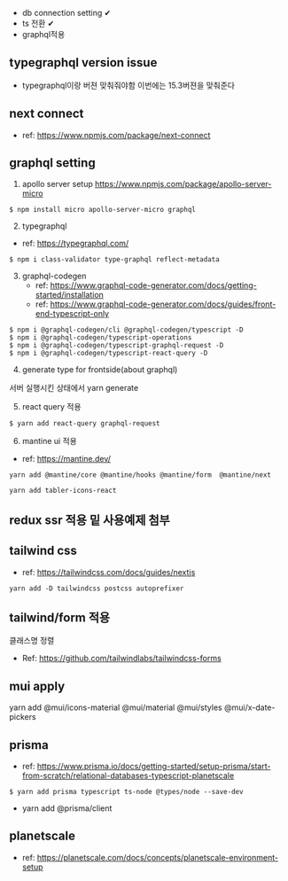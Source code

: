 - db connection setting ✔
- ts 전환 ✔
- graphql적용

## typegraphql version issue

- typegraphql이랑 버젼 맞춰줘야함 이번에는 15.3버젼을 맞춰준다

## next connect

- ref: https://www.npmjs.com/package/next-connect

## graphql setting

1. apollo server setup
   https://www.npmjs.com/package/apollo-server-micro

```
$ npm install micro apollo-server-micro graphql
```

2. typegraphql

- ref: https://typegraphql.com/

```
$ npm i class-validator type-graphql reflect-metadata
```

3. graphql-codegen
   - ref: https://www.graphql-code-generator.com/docs/getting-started/installation
   - ref: https://www.graphql-code-generator.com/docs/guides/front-end-typescript-only

```
$ npm i @graphql-codegen/cli @graphql-codegen/typescript -D
$ npm i @graphql-codegen/typescript-operations
$ npm i @graphql-codegen/typescript-graphql-request -D
$ npm i @graphql-codegen/typescript-react-query -D
```

4. generate type for frontside(about graphql)

서버 실행시킨 상태에서
yarn generate

5. react query 적용

```
$ yarn add react-query graphql-request
```

6. mantine ui 적용

- ref: https://mantine.dev/

```
yarn add @mantine/core @mantine/hooks @mantine/form  @mantine/next

yarn add tabler-icons-react
```

## redux ssr 적용 밑 사용예제 첨부

## tailwind css

- ref: https://tailwindcss.com/docs/guides/nextjs

```
yarn add -D tailwindcss postcss autoprefixer

```

## tailwind/form 적용

클래스명 정렬

- Ref: https://github.com/tailwindlabs/tailwindcss-forms

## mui apply

yarn add @mui/icons-material @mui/material @mui/styles @mui/x-date-pickers

## prisma

- ref: https://www.prisma.io/docs/getting-started/setup-prisma/start-from-scratch/relational-databases-typescript-planetscale

```
$ yarn add prisma typescript ts-node @types/node --save-dev
```

- yarn add @prisma/client

## planetscale

- ref: https://planetscale.com/docs/concepts/planetscale-environment-setup
